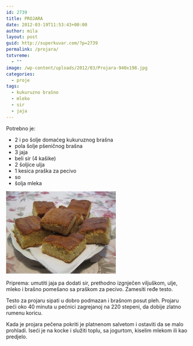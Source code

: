 ```yaml
---
id: 2739
title: PROJARA
date: 2012-03-19T11:53:43+00:00
author: mila
layout: post
guid: http://superkuvar.com/?p=2739
permalink: /projara/
totvreme:
  - ""
image: /wp-content/uploads/2012/03/Projara-940x198.jpg
categories:
  - proje
tags:
  - kukuruzno brašno
  - mleko
  - sir
  - jaja
---
```

Potrebno je:

  * 2 i po šolje domaćeg kukuruznog brašna
  * pola šolje pšeničnog brašna
  * 3 jaja
  * beli sir (4 kašike)
  * 2 šoljice ulja
  * 1 kesica praška za pecivo
  * so
  * šolja mleka

<img class="alignnone size-medium wp-image-2740" title="Projara" src="/wp-content/uploads/2012/03/Projara-300x225.jpg" alt="" width="300" height="225" /> 

Priprema: umutiti jaja pa dodati sir, prethodno izgnječen viljuškom, ulje, mleko i brašno pomešano sa praškom za pecivo. Zamesiti ređe testo.

Testo za projaru sipati u dobro podmazan i brašnom posut pleh. Projaru peći oko 40 minuta u pećnici zagrejanoj na 220 stepeni, da dobije zlatno rumenu koricu.

Kada je projara pečena pokriti je platnenom salvetom i ostaviti da se malo prohladi. Iseći je na kocke i služiti toplu, sa jogurtom, kiselim mlekom ili kao predjelo.